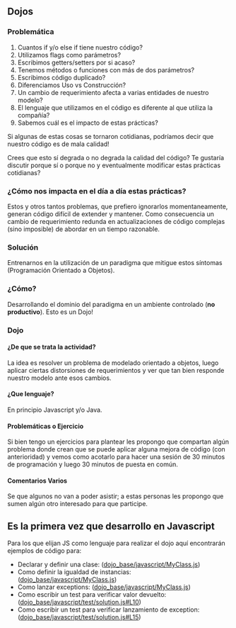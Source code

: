 ## Dojos

### Problemática

1. Cuantos if y/o else if tiene nuestro código? 
2. Utilizamos flags como parámetros? 
3. Escribimos getters/setters por si acaso? 
4. Tenemos métodos o funciones con más de dos parámetros? 
5. Escribimos código duplicado? 
6. Diferenciamos Uso vs Construcción? 
7. Un cambio de requerimiento afecta a varias entidades de nuestro modelo? 
8. El lenguaje que utilizamos en el código es diferente al que utiliza la compañía? 
9. Sabemos cuál es el impacto de estas prácticas?

Si algunas de estas cosas se tornaron cotidianas, podríamos decir que nuestro código es de mala calidad!

Crees que esto sí degrada o no degrada la calidad del código? Te gustaría discutir porque sí o porque no y eventualmente modificar estas prácticas cotidianas?

### ¿Cómo nos impacta en el día a día estas prácticas?

Estos y otros tantos problemas, que prefiero ignorarlos momentaneamente, generan código difícil de extender y mantener. Como consecuencia un cambio de requerimiento redunda en actualizaciones de código complejas (sino imposible) de abordar en un tiempo razonable.

### Solución 

Entrenarnos en la utilización de un paradigma que mitigue estos síntomas (Programación Orientado a Objetos).

### ¿Cómo?

Desarrollando el dominio del paradigma en un ambiente controlado (**no productivo**). Esto es un Dojo!

### Dojo

#### ¿De que se trata la actividad?
La idea es resolver un problema de modelado orientado a objetos, luego aplicar ciertas distorsiones de requerimientos y ver que tan bien responde nuestro modelo ante esos cambios.

#### ¿Que lenguaje?
En principio Javascript y/o Java.

#### Problemáticas o Ejercicio

Si bien tengo un ejercicios para plantear les propongo que compartan algún problema donde crean que se puede aplicar alguna mejora de código (con anterioridad) y vemos como acotarlo para hacer una sesión de 30 minutos de programación y luego 30 minutos de puesta en común.

#### Comentarios Varios

Se que algunos no van a poder asistir; a estas personas les propongo que sumen algún otro interesado para que participe.

## Es la primera vez que desarrollo en Javascript

Para los que elijan JS como lenguaje para realizar el dojo aquí encontrarán ejemplos de código para:
- Declarar y definir una clase: ([dojo_base/javascript/MyClass.js](dojo_base/javascript/MyClass.js))
- Como definir la igualdad de instancias: ([dojo_base/javascript/MyClass.js](dojo_base/javascript/MyClass.js#L7))
- Como lanzar exceptions: ([dojo_base/javascript/MyClass.js](dojo_base/javascript/MyClass.js#L12))
- Como escribir un test para verificar valor devuelto: ([dojo_base/javascript/test/solution.js#L10](dojo_base/javascript/test/solution.js))
- Como escribir un test para verificar lanzamiento de exception: ([dojo_base/javascript/test/solution.js#L15](dojo_base/javascript/test/solution.js))

